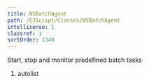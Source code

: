 ```yaml
---
title: NSBatchAgent
path: /EJScript/Classes/NSBatchAgent
intellisense: 1
classref: 1
sortOrder: 1349
---
```



Start, stop and monitor predefined batch tasks




1. autolist

